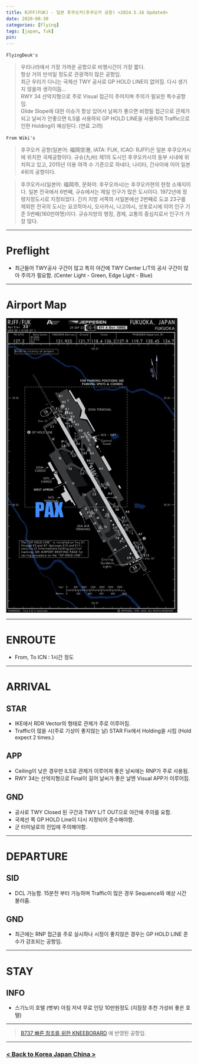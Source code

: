 ```yaml
---
title: RJFF(FUK) - 일본 후쿠오카(후쿠오카 공항) <2024.5.16 Updated>
date: 2020-08-30
categories: [Flying]
tags: [japan, fuk]
pin:
---
```


`FlyingDeuk's`
>우리나라에서 가장 가까운 공항으로 비행시간이 가장 짧다. <br>
항상 거의 만석일 정도로 관광객이 많은 공항임. <br>
최근 우리가 다니는 국제선 TWY 공사로 GP HOLD LINE이 없어짐. 다시 생기지 않을까 생각이듬... <br>
RWY 34 산악지형으로 주로 Visual 접근이 주어지며 주의가 필요한 특수공항임. <br>
Glide Slope에 대한 이슈가 항상 있어서 날찌가 좋으면 비정밀 접근으로 관제가 되고 날씨가 안좋으면 ILS를 사용하되 GP HOLD LINE을 사용하여 Traffic으로 인한 Holding이 예상된다. (연료 고려)


`From Wiki's`
>후쿠오카 공항(일본어: 福岡空港, IATA: FUK, ICAO: RJFF)은 일본 후쿠오카시에 위치한 국제공항이다. 규슈(九州) 제1의 도시인 후쿠오카시의 동부 시내에 위치하고 있고, 2015년 이용 여객 수 기준으로 하네다, 나리타, 간사이에 이어 일본 4위의 공항이다.

>후쿠오카시(일본어: 福岡市, 문화어: 후꾸오까시)는 후쿠오카현의 현청 소재지이다. 일본 전국에서 6번째, 규슈에서는 제일 인구가 많은 도시이다. 1972년에 정령지정도시로 지정되었다.
긴키 지방 서쪽의 서일본에선 2번째로 도쿄 23구를 제외한 전국의 도시는 요코하마시, 오사카시, 나고야시, 삿포로시에 이어 인구 기준 5번째(160만여명)이다. 규슈지방의 행정, 경제, 교통의 중심지로서 인구가 가장 많다.

-------
# Preflight
- 최근들어 TWY공사 구간이 많고 특히 야간에 TWY Center L/T의 공사 구간이 많아 주의가 필요함. (Center Light - Green, Edge Light - Blue)

-------

# Airport Map
![fuk](/img/flying/airport/fuk_ap.jpg)

----

# ENROUTE
- From, To ICN : 1시간 정도 


------

# ARRIVAL
## STAR
- IKE에서 RDR Vector의 형태로 관제가 주로 이루어짐.
- Traffic이 많을 시(주로 기상이 좋지않는 날) STAR Fix에서 Holding을 시킴 (Hold expect 2 times.)

## APP
- Ceiling이 낮은 경우만 ILS로 관제가 이루어져 좋은 날씨에는 RNP가 주로 사용됨. 
- RWY 34는 산악지형으로 Final이 길어 날씨가 좋은 날엔 Visual APP가 이루어짐. 

## GND
- 공사로 TWY Closed 된 구간과 TWY L/T OUT으로 야간에 주의를 요함. 
- 국제선 쪽 GP HOLD Line이 다시 지정되어 준수해야함. 
- 군 터미널로의 진입에 주의해야함. 

-------

# DEPARTURE
## SID
- DCL 가능함. 15분전 부터 가능하며 Traffic이 많은 경우 Sequence와 예상 시간 불러줌. 

## GND
- 최근에는 RNP 접근을 주로 실시하나 시정이 좋지않은 경우는 GP HOLD LINE 준수가 강조되는 공항임.  


--------

# STAY
## INFO
- 스기노이 호텔 (벳부) 아침 저녁 무료 인당 10만원정도 (지점장 추천 가성비 좋은 호텔)

----


> [B737 빠른 참조를 위한 KNEEBORARD](/posts/B737-kneeboard/) 에 반영된 공항임. 

------

### [< Back to Korea Japan China >](/posts/KoreaJapanChina/)
